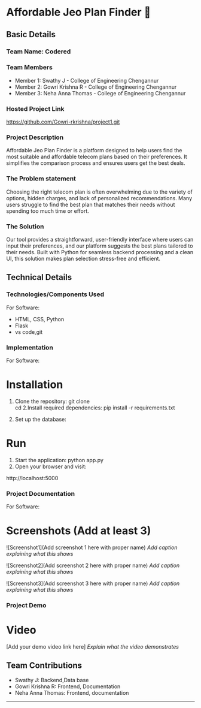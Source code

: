 # Affordable Jeo Plan Finder  🎯


## Basic Details
### Team Name: Codered


### Team Members
- Member 1: Swathy J - College of Engineering Chengannur
- Member 2: Gowri Krishna R - College of Engineering Chengannur
- Member 3: Neha Anna Thomas - College of Engineering Chengannur

### Hosted Project Link
https://github.com/Gowri-rkrishna/project1.git

### Project Description 
Affordable Jeo Plan Finder is a platform designed to help users find the most suitable and affordable telecom plans based on their preferences. It simplifies the comparison process and ensures users get the best deals.

### The Problem statement
Choosing the right telecom plan is often overwhelming due to the variety of options, hidden charges, and lack of personalized recommendations. Many users struggle to find the best plan that matches their needs without spending too much time or effort.



### The Solution

Our tool provides a straightforward, user-friendly interface where users can input their preferences, and our platform suggests the best plans tailored to their needs. Built with Python for seamless backend processing and a clean UI, this solution makes plan selection stress-free and efficient.



## Technical Details
### Technologies/Components Used
For Software:
- HTML, CSS, Python
- Flask
- vs code,git



### Implementation
For Software:
# Installation
1. Clone the repository:
git clone <repository-link>  
cd <project-directory> 
2.Install required dependencies:
pip install -r requirements.txt

3. Set up the database:


# Run
1. Start the application:
  python app.py  
2. Open your browser and visit:

http://localhost:5000  



### Project Documentation
For Software:

# Screenshots (Add at least 3)
![Screenshot1](Add screenshot 1 here with proper name)
*Add caption explaining what this shows*

![Screenshot2](Add screenshot 2 here with proper name)
*Add caption explaining what this shows*

![Screenshot3](Add screenshot 3 here with proper name)
*Add caption explaining what this shows*


### Project Demo
# Video
[Add your demo video link here]
*Explain what the video demonstrates*



## Team Contributions
- Swathy J: Backend,Data base
- Gowri Krishna R: Frontend, Documentation 
- Neha Anna Thomas: Frontend, documentation 

---

